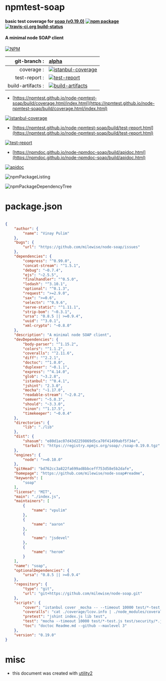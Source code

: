 # npmtest-soap

#### basic test coverage for  [soap (v0.19.0)](https://github.com/milewise/node-soap#readme)  [![npm package](https://img.shields.io/npm/v/npmtest-soap.svg?style=flat-square)](https://www.npmjs.org/package/npmtest-soap) [![travis-ci.org build-status](https://api.travis-ci.org/npmtest/node-npmtest-soap.svg)](https://travis-ci.org/npmtest/node-npmtest-soap)

#### A minimal node SOAP client

[![NPM](https://nodei.co/npm/soap.png?downloads=true&downloadRank=true&stars=true)](https://www.npmjs.com/package/soap)

| git-branch : | [alpha](https://github.com/npmtest/node-npmtest-soap/tree/alpha)|
|--:|:--|
| coverage : | [![istanbul-coverage](https://npmtest.github.io/node-npmtest-soap/build/coverage.badge.svg)](https://npmtest.github.io/node-npmtest-soap/build/coverage.html/index.html)|
| test-report : | [![test-report](https://npmtest.github.io/node-npmtest-soap/build/test-report.badge.svg)](https://npmtest.github.io/node-npmtest-soap/build/test-report.html)|
| build-artifacts : | [![build-artifacts](https://npmtest.github.io/node-npmtest-soap/glyphicons_144_folder_open.png)](https://github.com/npmtest/node-npmtest-soap/tree/gh-pages/build)|

- [https://npmtest.github.io/node-npmtest-soap/build/coverage.html/index.html](https://npmtest.github.io/node-npmtest-soap/build/coverage.html/index.html)

[![istanbul-coverage](https://npmtest.github.io/node-npmtest-soap/build/screenCapture.buildCi.browser.%252Ftmp%252Fbuild%252Fcoverage.lib.html.png)](https://npmtest.github.io/node-npmtest-soap/build/coverage.html/index.html)

- [https://npmtest.github.io/node-npmtest-soap/build/test-report.html](https://npmtest.github.io/node-npmtest-soap/build/test-report.html)

[![test-report](https://npmtest.github.io/node-npmtest-soap/build/screenCapture.buildCi.browser.%252Ftmp%252Fbuild%252Ftest-report.html.png)](https://npmtest.github.io/node-npmtest-soap/build/test-report.html)

- [https://npmdoc.github.io/node-npmdoc-soap/build/apidoc.html](https://npmdoc.github.io/node-npmdoc-soap/build/apidoc.html)

[![apidoc](https://npmdoc.github.io/node-npmdoc-soap/build/screenCapture.buildCi.browser.%252Ftmp%252Fbuild%252Fapidoc.html.png)](https://npmdoc.github.io/node-npmdoc-soap/build/apidoc.html)

![npmPackageListing](https://npmtest.github.io/node-npmtest-soap/build/screenCapture.npmPackageListing.svg)

![npmPackageDependencyTree](https://npmtest.github.io/node-npmtest-soap/build/screenCapture.npmPackageDependencyTree.svg)



# package.json

```json

{
    "author": {
        "name": "Vinay Pulim"
    },
    "bugs": {
        "url": "https://github.com/milewise/node-soap/issues"
    },
    "dependencies": {
        "compress": "^0.99.0",
        "concat-stream": "^1.5.1",
        "debug": "~0.7.4",
        "ejs": "~2.5.5",
        "finalhandler": "^0.5.0",
        "lodash": "^3.10.1",
        "optional": "^0.1.3",
        "request": ">=2.9.0",
        "sax": ">=0.6",
        "selectn": "^0.9.6",
        "serve-static": "^1.11.1",
        "strip-bom": "~0.3.1",
        "ursa": "0.8.5 || >=0.9.4",
        "uuid": "^3.0.1",
        "xml-crypto": "~0.8.0"
    },
    "description": "A minimal node SOAP client",
    "devDependencies": {
        "body-parser": "^1.15.2",
        "colors": "^1.1.2",
        "coveralls": "^2.11.6",
        "diff": "^2.2.1",
        "doctoc": "^1.0.0",
        "duplexer": "~0.1.1",
        "express": "^4.14.0",
        "glob": "~3.2.8",
        "istanbul": "^0.4.1",
        "jshint": "2.3.0",
        "mocha": "~1.17.0",
        "readable-stream": "~2.0.2",
        "semver": "~5.0.3",
        "should": "~3.3.0",
        "sinon": "^1.17.5",
        "timekeeper": "~0.0.4"
    },
    "directories": {
        "lib": "./lib"
    },
    "dist": {
        "shasum": "e80d1ac07d43d2259869d5ca70f41499abf5f34e",
        "tarball": "https://registry.npmjs.org/soap/-/soap-0.19.0.tgz"
    },
    "engines": {
        "node": ">=0.10.0"
    },
    "gitHead": "bd762cc3a822fa699ad8bbceff753d58e5b2dafe",
    "homepage": "https://github.com/milewise/node-soap#readme",
    "keywords": [
        "soap"
    ],
    "license": "MIT",
    "main": "./index.js",
    "maintainers": [
        {
            "name": "vpulim"
        },
        {
            "name": "aaron"
        },
        {
            "name": "jsdevel"
        },
        {
            "name": "herom"
        }
    ],
    "name": "soap",
    "optionalDependencies": {
        "ursa": "0.8.5 || >=0.9.4"
    },
    "repository": {
        "type": "git",
        "url": "git+https://github.com/milewise/node-soap.git"
    },
    "scripts": {
        "cover": "istanbul cover _mocha -- --timeout 10000 test/*-test.js test/security/*.js",
        "coveralls": "cat ./coverage/lcov.info | ./node_modules/coveralls/bin/coveralls.js -v",
        "pretest": "jshint index.js lib test",
        "test": "mocha --timeout 10000 test/*-test.js test/security/*.js",
        "toc": "doctoc Readme.md --github --maxlevel 3"
    },
    "version": "0.19.0"
}
```



# misc
- this document was created with [utility2](https://github.com/kaizhu256/node-utility2)
